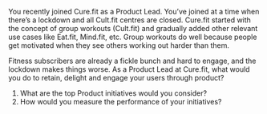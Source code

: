 You recently joined Cure.fit as a Product Lead. You’ve joined at a time when there’s a lockdown
and all Cult.fit centres are closed. Cure.fit started with the concept of group workouts (Cult.fit)
and gradually added other relevant use cases like Eat.fit, Mind.fit, etc. Group workouts do well
because people get motivated when they see others working out harder than them.

Fitness subscribers are already a fickle bunch and hard to engage, and the lockdown makes
things worse. As a Product Lead at Cure.fit, what would you do to retain, delight and engage
your users through product?

1. What are the top Product initiatives would you consider?
2. How would you measure the performance of your initiatives?

